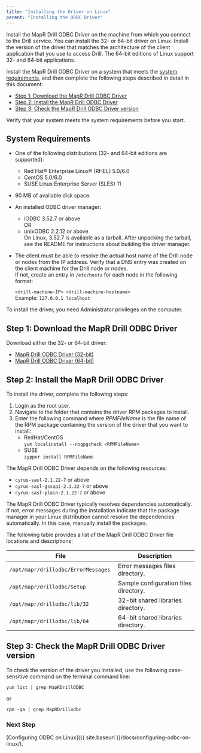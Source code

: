 ```yaml
---
title: "Installing the Driver on Linux"
parent: "Installing the ODBC Driver"
---
```

Install the MapR Drill ODBC Driver on the machine from which you connect to
the Drill service. You can install the 32- or 64-bit driver on Linux. Install
the version of the driver that matches the architecture of the client
application that you use to access Drill. The 64-bit editions of Linux support
32- and 64-bit applications.

Install the MapR Drill ODBC Driver on a system that meets the [system requirements]({{site.baseurl}}/docs/installing-the-driver-on-linux/#system-requirements), and then complete the following steps described in detail in this document:

  * [Step 1: Download the MapR Drill ODBC Driver]({{site.baseurl}}/docs/installing-the-driver-on-linux/#step-1:-download-the-mapr-drill-odbc-driver) 
  * [Step 2: Install the MapR Drill ODBC Driver]({{site.baseurl}}/docs/installing-the-driver-on-linux/#step-2:-install-the-mapr-drill-odbc-driver)
  * [Step 3: Check the MapR Drill ODBC Driver version]({{site.baseurl}}/docs/installing-the-driver-on-linux/#step-3:-check-the-mapr-drill-odbc-driver-version)

Verify that your system meets the system requirements before you start.

## System Requirements

  * One of the following distributions (32- and 64-bit editions are supported):
    * Red Hat® Enterprise Linux® (RHEL) 5.0/6.0
    * CentOS 5.0/6.0
    * SUSE Linux Enterprise Server (SLES) 11
  * 90 MB of available disk space.
  * An installed ODBC driver manager:
    * iODBC 3.52.7 or above  
      OR 
    * unixODBC 2.2.12 or above  
    On Linux, 3.52.7 is available as a tarball. After unpacking the tarball, see the README for instructions about building the driver manager.
  * The client must be able to resolve the actual host name of the Drill node or nodes from the IP address. Verify that a DNS entry was created on the client machine for the Drill node or nodes.   
If not, create an entry in `/etc/hosts` for each node in the following format:  

    `<drill-machine-IP> <drill-machine-hostname>`  
    Example: `127.0.0.1 localhost`

To install the driver, you need Administrator privileges on the computer.

## Step 1: Download the MapR Drill ODBC Driver
Download either the 32- or 64-bit driver:

  * [MapR Drill ODBC Driver (32-bit)](http://package.mapr.com/tools/MapR-ODBC/MapR_Drill/MapRDrill_odbc_v1.2.0.1000/MapRDrillODBC-32bit-1.2.0.i686.rpm)
  * [MapR Drill ODBC Driver (64-bit)](http://package.mapr.com/tools/MapR-ODBC/MapR_Drill/MapRDrill_odbc_v1.2.0.1000/MapRDrillODBC-1.2.0.x86_64.rpm)

## Step 2: Install the MapR Drill ODBC Driver

To install the driver, complete the following steps:

  1. Login as the root user.
  2. Navigate to the folder that contains the driver RPM packages to install.
  3. Enter the following command where _RPMFileName_ is the file name of the RPM package containing the version of the driver that you want to install:  
     * RedHat/CentOS  
     `yum localinstall --nogpgcheck <RPMFileName>`
     * SUSE  
     `zypper install RPMFileName`

The MapR Drill ODBC Driver depends on the following resources:

  * `cyrus-sasl-2.1.22-7` or above
  * `cyrus-sasl-gssapi-2.1.22-7` or above
  * `cyrus-sasl-plain-2.1.22-7` or above

The MapR Drill ODBC Driver typically resolves dependencies automatically. If not, error messages during the installation indicate that the package manager in your Linux distribution cannot resolve the
dependencies automatically. In this case, manually install the packages.

The following table provides a list of the MapR Drill ODBC Driver file
locations and descriptions:

File| Description  
---|---  
`/opt/mapr/drillodbc/ErrorMessages `| Error messages files directory.  
`/opt/mapr/drillodbc/Setup`| Sample configuration files directory.  
`/opt/mapr/drillodbc/lib/32 `| 32-bit shared libraries directory.  
`/opt/mapr/drillodbc/lib/64`| 64-bit shared libraries directory.  
  
## Step 3: Check the MapR Drill ODBC Driver version

To check the version of the driver you installed, use the following case-sensitive command on the terminal command line:

`yum list | grep MapRDrillODBC`

or

`rpm -qa | grep MapRDrillodbc`


### Next Step

[Configuring ODBC on Linux]({{ site.baseurl }}/docs/configuring-odbc-on-linux/).

